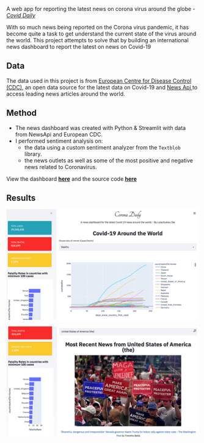A web app for reporting the latest news on corona virus around the globe - [*Covid Daily*](https://secure-sierra-43846.herokuapp.com)

With so much news being reported on the Corona virus pandemic, it has become quite a task to get understand the current state of the virus around the world. This project attempts to solve that by building an international news dashboard to report the latest on news on Covid-19

<h2> Data </h2>
The data used in this project is from <a href= "https://opendata.ecdc.europa.eu/covid19/casedistribution/csv"> European Centre for Disease Control (CDC)</a>, an open data source for the latest data on Covid-19 and <a href= "https://newsapi.org/"> News Api </a> to access leading news articles around the world.

## Method  
- The news dashboard was created with Python & Streamlit with data from NewsApi and European CDC.  
- I performed sentiment analysis on:
  - the data using a custom sentiment analyzer from the `Textblob` library. 
  - the news outlets as well as some of the most positive and negative news related to Coronavirus.  

 View the dashboard [**here**](https://secure-sierra-43846.herokuapp.com) and the source code [**here**](https://github.com/LotaIbe/coronadaily/blob/master/cov.py)
 
## Results 
 
 <a href="https://secure-sierra-43846.herokuapp.com"> <img src="images/covid-p1.png">  
 <p> </p>
 <a href="https://secure-sierra-43846.herokuapp.com"> <img src="images/cover-p2.jpg">
